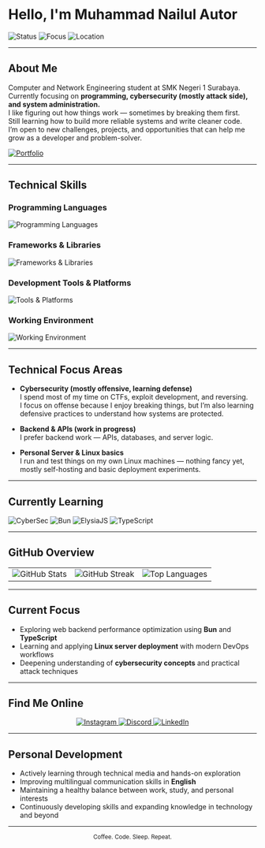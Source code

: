 # Hello, I'm Muhammad Nailul Autor

![Status](https://img.shields.io/badge/Status-Student-blue?style=for-the-badge)
![Focus](https://img.shields.io/badge/Focus-Cybersecurity%20%7C%20Backend-orange?style=for-the-badge)
![Location](https://img.shields.io/badge/Base-Indonesia-red?style=for-the-badge)

---

## About Me

Computer and Network Engineering student at SMK Negeri 1 Surabaya.  
Currently focusing on <b>programming, cybersecurity (mostly attack side), and system administration.</b>  
I like figuring out how things work — sometimes by breaking them first.  
Still learning how to build more reliable systems and write cleaner code.  
I’m open to new challenges, projects, and opportunities that can help me grow as a developer and problem-solver.

[![Portfolio](https://img.shields.io/badge/Portfolio-hynaii.my.id-9cf?style=for-the-badge&logo=firefox&logoColor=white)](https://hynaii.my.id)

---

## Technical Skills

### Programming Languages
<p align="left">
  <img src="https://skillicons.dev/icons?i=html,css,js,ts,python,php" alt="Programming Languages" />
</p>

### Frameworks & Libraries
<p align="left">
  <img src="https://skillicons.dev/icons?i=laravel,react,nextjs,nodejs,bun,elysia,tailwind" alt="Frameworks & Libraries" />
</p>

### Development Tools & Platforms
<p align="left">
  <img src="https://skillicons.dev/icons?i=git,vscode,docker,vercel,mysql,mongodb,supabase" alt="Tools & Platforms" />
</p>

### Working Environment
<p align="left">
  <img src="https://skillicons.dev/icons?i=windows,kali,linux" alt="Working Environment" />
</p>

---

## Technical Focus Areas

- **Cybersecurity (mostly offensive, learning defense)**  
  I spend most of my time on CTFs, exploit development, and reversing.  
  I focus on offense because I enjoy breaking things, but I’m also learning defensive practices to understand how systems are protected.

- **Backend & APIs (work in progress)**  
  I prefer backend work — APIs, databases, and server logic.

- **Personal Server & Linux basics**  
  I run and test things on my own Linux machines — nothing fancy yet, mostly self-hosting and basic deployment experiments.

---

## Currently Learning

![CyberSec](https://img.shields.io/badge/Cybersecurity-red?style=for-the-badge&logo=metasploit&logoColor=white)
![Bun](https://img.shields.io/badge/Bun-black?style=for-the-badge&logo=bun&logoColor=white)
![ElysiaJS](https://img.shields.io/badge/ElysiaJS-purple?style=for-the-badge&logo=elysia&logoColor=white)
![TypeScript](https://img.shields.io/badge/TypeScript-3178C6?style=for-the-badge&logo=typescript&logoColor=white)

---

## GitHub Overview

<div align="center">
  <table border=0>
    <tr>
      <td><img src="https://github-readme-stats.vercel.app/api?username=hydraa94&theme=tokyonight&show_icons=true&hide_border=true&count_private=true" alt="GitHub Stats" /></td>
      <td><img src="https://streak-stats.demolab.com?user=hydraa94&theme=tokyonight&hide_border=true" alt="GitHub Streak" /></td>
      <td><img src="https://github-readme-stats.vercel.app/api/top-langs/?username=hydraa94&theme=tokyonight&show_icons=true&hide_border=true&layout=compact" alt="Top Languages" /></td>
    </tr>
  </table>
</div>

---

## Current Focus

- Exploring web backend performance optimization using **Bun** and **TypeScript**  
- Learning and applying **Linux server deployment** with modern DevOps workflows  
- Deepening understanding of **cybersecurity concepts** and practical attack techniques  

---

## Find Me Online

<p align="center">
  <a href="https://www.instagram.com/nailull948/">
    <img src="https://img.shields.io/badge/Instagram-%23E4405F?style=for-the-badge&logo=instagram&logoColor=white" alt="Instagram"/>
  </a>
  <a href="https://discord.com/users/hydraa.xn">
    <img src="https://img.shields.io/badge/Discord-%235865F2?style=for-the-badge&logo=discord&logoColor=white" alt="Discord"/>
  </a>
  <a href="https://www.linkedin.com/in/m-nailul-autor/">
    <img src="https://img.shields.io/badge/LinkedIn-%230A66C2?style=for-the-badge&logo=linkedin&logoColor=white" alt="LinkedIn"/>
  </a>
</p>

---

## Personal Development

- Actively learning through technical media and hands-on exploration  
- Improving multilingual communication skills in **English**  
- Maintaining a healthy balance between work, study, and personal interests  
- Continuously developing skills and expanding knowledge in technology and beyond  

---

<div align="center">
  <sub>Coffee. Code. Sleep. Repeat.</sub>
</div>
